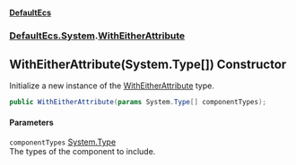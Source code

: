 #### [DefaultEcs](./index.md 'index')
### [DefaultEcs.System](./DefaultEcs-System.md 'DefaultEcs.System').[WithEitherAttribute](./DefaultEcs-System-WithEitherAttribute.md 'DefaultEcs.System.WithEitherAttribute')
## WithEitherAttribute(System.Type[]) Constructor
Initialize a new instance of the [WithEitherAttribute](./DefaultEcs-System-WithEitherAttribute.md 'DefaultEcs.System.WithEitherAttribute') type.  
```C#
public WithEitherAttribute(params System.Type[] componentTypes);
```
#### Parameters
<a name='DefaultEcs-System-WithEitherAttribute-WithEitherAttribute(System-Type--)-componentTypes'></a>
`componentTypes` [System.Type](https://docs.microsoft.com/en-us/dotnet/api/System.Type 'System.Type')  
The types of the component to include.  
  
